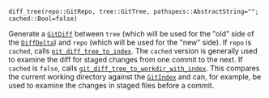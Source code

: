 ```
diff_tree(repo::GitRepo, tree::GitTree, pathspecs::AbstractString=""; cached::Bool=false)
```

Generate a [`GitDiff`](@ref) between `tree` (which will be used for the "old" side of the [`DiffDelta`](@ref)) and `repo` (which will be used for the "new" side). If `repo` is `cached`, calls [`git_diff_tree_to_index`](https://libgit2.org/libgit2/#HEAD/group/diff/git_diff_tree_to_index). The `cached` version is generally used to examine the diff for staged changes from one commit to the next. If `cached` is `false`, calls [`git_diff_tree_to_workdir_with_index`](https://libgit2.org/libgit2/#HEAD/group/diff/git_diff_tree_to_workdir_with_index). This compares the current working directory against the [`GitIndex`](@ref) and can, for example, be used to examine the changes in staged files before a commit.
